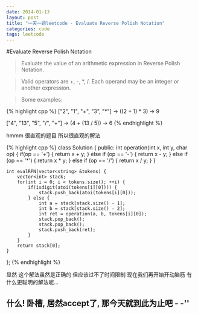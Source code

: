 ```yaml
---
date: 2014-01-13
layout: post
title: "一天一题leetcode - Evaluate Reverse Polish Notation"
categories: code
tags: leetcode
---
```


#Evaluate Reverse Polish Notation

>Evaluate the value of an arithmetic expression in Reverse Polish Notation.

>Valid operators are +, -, *, /. Each operand may be an integer or another expression.

>Some examples:

{% highlight cpp %}
["2", "1", "+", "3", "*"] -> ((2 + 1) * 3) -> 9

["4", "13", "5", "/", "+"] -> (4 + (13 / 5)) -> 6
{% endhighlight %}

hmmm 很直观的题目 所以很直观的解法

{% highlight cpp %}
class Solution {
public:
    int operation(int x, int y, char op) {
        if(op == '+') {
            return x + y;
        } else if (op == '-') {
            return x - y;
        } else if (op == '*') {
            return x * y;
        } else if (op == '/') {
            return x / y;
        }
    }

    int evalRPN(vector<string> &tokens) {
        vector<int> stack;
        for(int i = 0; i < tokens.size(); ++i) {
            if(isdigit(atoi(tokens[i][0]))) {
                stack.push_back(atoi(tokens[i][0]));
            } else {
                int a = stack[stack.size() - 1];
                int b = stack[stack.size() - 2];
                int ret = operation(a, b, tokens[i][0]);
                stack.pop_back();
                stack.pop_back();
                stack.push_back(ret);
            }
        }
        return stack[0];
    }
};
{% endhighlight %}

显然 这个解法虽然是正确的 但应该过不了时间限制 
现在我们再开始开动脑筋 有什么更聪明的解法呢...

什么! 卧槽, 居然accept了, 那今天就到此为止吧 - -''
---

